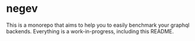 # negev

This is a monorepo that aims to help you to easily benchmark your graphql backends. Everything is a work-in-progress, including this README.
